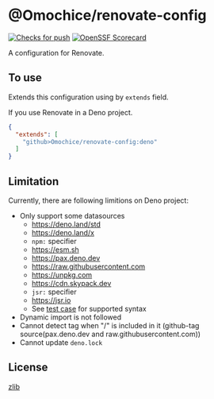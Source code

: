 # @Omochice/renovate-config

[![Checks for push](https://github.com/Omochice/renovate-config/actions/workflows/push.yml/badge.svg)](https://github.com/Omochice/renovate-config/actions/workflows/push.yml)
[![OpenSSF Scorecard](https://api.scorecard.dev/projects/github.com/Omochice/renovate-config/badge)](https://scorecard.dev/viewer/?uri=github.com/Omochice/renovate-config)

A configuration for Renovate.

## To use

Extends this configuration using by `extends` field.

If you use Renovate in a Deno project.

```json
{
  "extends": [
    "github>Omochice/renovate-config:deno"
  ]
}
```

## Limitation

Currently, there are following limitions on Deno project:

- Only support some datasources
  - https://deno.land/std
  - https://deno.land/x
  - `npm:` specifier
  - https://esm.sh
  - https://pax.deno.dev
  - https://raw.githubusercontent.com
  - https://unpkg.com
  - https://cdn.skypack.dev
  - `jsr:` specifier
  - https://jsr.io
  - See [test case](./test/deno/) for supported syntax
- Dynamic import is not followed
- Cannot detect tag when "/" is included in it (github-tag source(pax.deno.dev and raw.githubusercontent.com))
- Cannot update `deno.lock`

## License

[zlib](./LICENSE)

